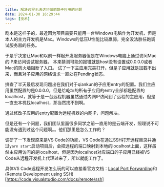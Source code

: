 ```yaml
---
title: 解决远程无法访问微前端子应用的问题
date: 2024-01-30 16:29:44
tags: [技术]
---
```



剧本是这样子的，最近因为项目需要只能用一台Windows电脑作为开发机，但是本人的主力开发机是Mac。Windows的低压U性能比较羸弱，完全没法胜任跑调试服务器的任务。

于是乎决定让Mac和以前一样起开发服务器但是在Windows电脑上通过访问Mac的IP来访问调试服务器。
本来猜测可能的报错就是host没有设置成0.0.0.0或者Mac的防火墙阻断了入口。
试了一下主应用完美打开，但是子应用就是加载不出来，而且对子应用的网络请求一直处在Pending状态。

排查了半天最后发现问题出在我们对于qiankun的子应用entry的配置。我们主应用虽然配置的是0.0.0.0，但是给乾坤的所有子应用的entry全部都是配置的localhost，就等于是一台远程机器虽然通过内网IP访问到了远程的主应用，但是一直去本机找localhost，那当然找不到啊。

通过修改子应用的entry配置为远程机器的内网IP，问题解决。

但是还有一个问题，我们团队里面很多同学之前一直用的是云端开发，照理说不可能没有遇到过这个问题啊。。他们那里是怎么工作的？

调研了一下发现原来是VS Code的功能，VS Code在通过SSH打开远程目录并通过`yarn start`启动项目后，会把远程的端口映射到本地的localhost上面，这样虽然主应用访问的是localhost，但是因为localhost对应端口的子应用已经被VS Code从远程开发机上代理过来了，所以就能工作了。

具体VS Code远程开发怎么玩的可以直接看官方文档：[Local Port Forwarding](https://code.visualstudio.com/docs/editor/port-forwarding)和(Remote Development using SSH)[https://code.visualstudio.com/docs/remote/ssh]
